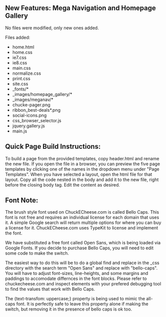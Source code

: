 ## New Features: Mega Navigation and Homepage Gallery

No files were modified, only new ones added.

Files added:
- home.html
- home.css
- ie7.css
- ie8.css
- main.css
- normalize.css
- print.css
- site.css
- _fonts/*
- _images/homepage_gallery/*
- _images/meganav/*
- chucke-pager.png
- ribbon_best-deals*.png
- social-icons.png
- css_browser_selector.js
- jquery.gallery.js
- main.js


## Quick Page Build Instructions:

To build a page from the provided templates, copy header.html and rename the new file. If you open the file in a browser, you can preview the five page templates by clicking one of the names in the dropdown menu under "Page Templates". When you have selected a layout, open the html file for that layout. Copy all the code nested in the body and add it to the new file, right before the closing body tag. Edit the content as desired.


## Font Note:

The brush style font used on ChuckECheese.com is called Bello Caps. This font is not free and requires an individual license for each domain that uses it. A simple Google search will return multiple options for where you can buy a license for it. ChuckECheese.com uses TypeKit to license and implement the font.

We have substituted a free font called Open Sans, which is being loaded via Google Fonts. If you decide to purchase Bello Caps, you will need to edit some code to make the switch.

The easiest way to do this will be to do a global find and replace in the _css directory with the search term "Open Sans" and replace with "bello-caps". You will have to adjust font-sizes, line-heights, and some margins and paddings to accomodate differnces in the font blocks. Please refer to chuckecheese.com and inspect elements with your prefered debugging tool to find the values that work with Bello Caps.

The {text-transfom: uppercase;} property is being used to mimic the all-caps font. It is perfectly safe to leave this property alone if making the switch, but removing it in the presence of bello caps is ok too.